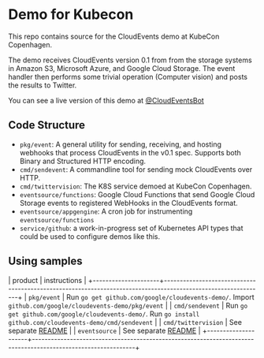 # Demo for Kubecon

This repo contains source for the CloudEvents demo at KubeCon Copenhagen.

The demo receives CloudEvents version 0.1 from from the storage systems in
Amazon S3, Microsoft Azure, and Google Cloud Storage. The event handler
then performs some trivial operation (Computer vision) and posts the results
to Twitter.

You can see a live version of this demo at
[@CloudEventsBot](https://twitter.com/CloudEventsBot)

## Code Structure

* `pkg/event`: A general utility for sending, receiving, and hosting webhooks
  that process CloudEvents in the v0.1 spec. Supports both Binary and
  Structured HTTP encoding.
* `cmd/sendevent`: A commandline tool for sending mock CloudEvents over HTTP.
* `cmd/twittervision`: The K8S service demoed at KubeCon Copenhagen.
* `eventsource/functions`: Google Cloud Functions that send Google Cloud 
  Storage events to registered WebHooks in the CloudEvents format.
* `eventsource/appgengine`: A cron job for instrumenting `eventsource/functions`
* `service/github`: a work-in-progress set of Kubernetes API types that could
  be used to configure demos like this.

## Using samples

| product             | instructions                                                                                                 |
+---------------------+--------------------------------------------------------------------------------------------------------------+
| `pkg/event`         | Run `go get github.com/google/cloudevents-demo/`. Import `github.com/google/cloudevents-demo/pkg/event`      |
| `cmd/sendevent`     | Run `go get github.com/google/cloudevents-demo/`. Run `go install github.com/cloudevents-demo/cmd/sendevent` |
| `cmd/twittervision` | See separate [README](cmd/twittervision/README.md)                                                           |
| `eventsource`       | See separate [README](eventsource/README.md)                                                                 |
+---------------------+--------------------------------------------------------------------------------------------------------------+
